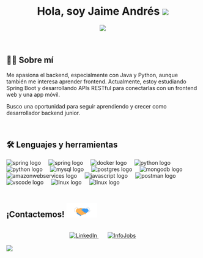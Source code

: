 <h1 align="center"><b>Hola, soy Jaime Andrés</b> <img src="https://media.giphy.com/media/hvRJCLFzcasrR4ia7z/giphy.gif" width="35"></h1> 

<p align="center"> 
  <a href="https://github.com/DenverCoder1/readme-typing-svg">
    <img src="https://readme-typing-svg.herokuapp.com?font=Time+New+Roman&color=cyan&size=25&center=true&vCenter=true&width=600&height=100&lines=Desarrollador+Backend+Junior;+Desarrollador+Android;+Interesado+en+Spring+Boot+%26+REST+API;+Apasionado+por+la+arquitectura+hexagonal;">
  </a>
</p>


<br>

<h2 align="left">👩‍💻 Sobre mí</h3>

<p>
  Me apasiona el backend, especialmente con Java y Python, aunque también me interesa aprender frontend. Actualmente, estoy estudiando Spring Boot y desarrollando APIs RESTful para conectarlas con un frontend web y una app móvil. 
</p>
<p>
  Busco una oportunidad para seguir aprendiendo y crecer como desarrollador backend junior.
</p>

<br>

<h2 align="left">🛠 Lenguajes y herramientas</h2>

<div align="left">
  <img src="https://cdn.jsdelivr.net/gh/devicons/devicon@latest/icons/java/java-original.svg" height="40" alt="spring logo" />
  <img width="12" />
  <img src="https://cdn.jsdelivr.net/gh/devicons/devicon@latest/icons/spring/spring-original-wordmark.svg" height="40" alt="spring logo" />
  <img width="12" />
  <img src="https://cdn.jsdelivr.net/gh/devicons/devicon/icons/docker/docker-plain-wordmark.svg" height="40" alt="docker logo"  />
  <img width="12" />
  <img src="https://cdn.jsdelivr.net/gh/devicons/devicon/icons/python/python-original.svg" height="40" alt="python logo"  />
  <img width="12" />
  
  <img src="https://cdn.jsdelivr.net/gh/devicons/devicon@latest/icons/android/android-original.svg" height="40" alt="python logo"  />
  <img width="12" />
  <img src="https://cdn.jsdelivr.net/gh/devicons/devicon@latest/icons/mysql/mysql-original.svg" height="40" alt="mysql logo"  />
  <img width="12" />
  <img src="https://cdn.jsdelivr.net/gh/devicons/devicon/icons/postgresql/postgresql-original.svg" height="40" alt="postgres logo"  />
  <img width="12" />
  <img src="https://cdn.jsdelivr.net/gh/devicons/devicon/icons/mongodb/mongodb-original.svg" height="40" alt="mongodb logo"  />
  <img width="12" />
  <img src="https://skillicons.dev/icons?i=aws" height="40" alt="amazonwebservices logo"  />
  <img width="12" />
  <img src="https://cdn.jsdelivr.net/gh/devicons/devicon/icons/javascript/javascript-original.svg" height="40" alt="javascript logo"  />
  <img width="12" />
  <img src="https://cdn.jsdelivr.net/gh/devicons/devicon@latest/icons/postman/postman-original.svg" height="40" alt="postman logo" />
  <img width="12" />
  <img src="https://cdn.jsdelivr.net/gh/devicons/devicon@latest/icons/vscode/vscode-original-wordmark.svg" height="40" alt="vscode logo" />
  <img width="12" />
  <img src="https://cdn.jsdelivr.net/gh/devicons/devicon/icons/linux/linux-original.svg" height="40" alt="linux logo"  />
  <img width="12" />
  <img src="https://cdn.jsdelivr.net/gh/devicons/devicon@latest/icons/markdown/markdown-original.svg" height="40" alt="linux logo"  />
  <img width="12" />
</div>
<br>

## <b>¡Contactemos!</b> <img src="https://github.com/0xAbdulKhalid/0xAbdulKhalid/raw/main/assets/mdImages/handshake.gif" width="80">

<br>

<div align="center">
  <a href="https://www.linkedin.com/in/andr%C3%A9s-monserrate-villa-67a51b189/" target="_blank">
    <img src="https://upload.wikimedia.org/wikipedia/commons/a/aa/LinkedIn_2021.svg" alt="LinkedIn" style="width: 100px;"/>
  </a>
  <img width="20" />
  <a href="https://www.infojobs.net/candidate/cv/view/index.xhtml?dgv=9068534025380591259" target="_blank">
    <img src="https://brand.infojobs.net/images/infojobs.png" alt="InfoJobs" style="width: 100px;"/>
  </a>
</div>

<br>
<img src="https://user-images.githubusercontent.com/73097560/115834477-dbab4500-a447-11eb-908a-139a6edaec5c.gif">

